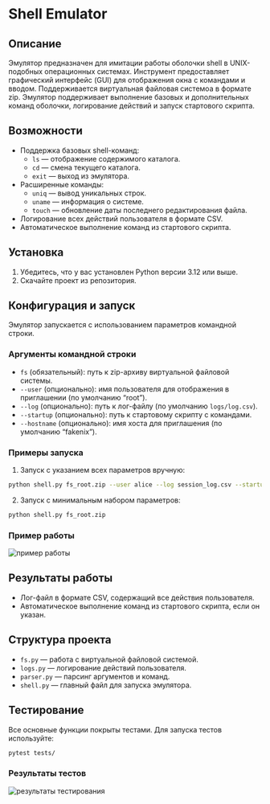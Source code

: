 # Shell Emulator

## Описание
Эмулятор предназначен для имитации работы оболочки shell в UNIX-подобных операционных системах. Инструмент предоставляет графический интерфейс (GUI) для отображения окна с командами и вводом. Поддерживается виртуальная файловая системоа в формате zip. Эмулятор поддерживает выполнение базовых и дополнительных команд оболочки, логирование действий и запуск стартового скрипта.

## Возможности
- Поддержка базовых shell-команд:
  - `ls` — отображение содержимого каталога.
  - `cd` — смена текущего каталога.
  - `exit` — выход из эмулятора.
- Расширенные команды:
  - `uniq` — вывод уникальных строк.
  - `uname` — информация о системе.
  - `touch` — обновление даты последнего редактирования файла.
- Логирование всех действий пользователя в формате CSV.
- Автоматическое выполнение команд из стартового скрипта.

## Установка
1. Убедитесь, что у вас установлен Python версии 3.12 или выше.
2. Скачайте проект из репозитория.

## Конфигурация и запуск
Эмулятор запускается с использованием параметров командной строки.

### Аргументы командной строки
- `fs` (обязательный): путь к zip-архиву виртуальной файловой системы.
- `--user` (опционально): имя пользователя для отображения в приглашении (по умолчанию “root”).
- `--log` (опционально): путь к лог-файлу (по умолчанию `logs/log.csv`).
- `--startup` (опционально): путь к стартовому скрипту с командами.
- `--hostname` (опционально): имя хоста для приглашения (по умолчанию “fakenix”).

### Примеры запуска
1. Запуск с указанием всех параметров вручную:

```bash
python shell.py fs_root.zip --user alice --log session_log.csv --startup startup.txt
```

2. Запуск с минимальным набором параметров:

```bash
python shell.py fs_root.zip
```

### Пример работы
![пример работы](https://github.com/btomaev/ShellEmu/blob/main/images/work.png?raw=true)

## Результаты работы
- Лог-файл в формате CSV, содержащий все действия пользователя.
- Автоматическое выполнение команд из стартового скрипта, если он указан.

## Структура проекта
- `fs.py` — работа с виртуальной файловой системой.
- `logs.py` — логирование действий пользователя.
- `parser.py` — парсинг аргументов и команд.
- `shell.py` — главный файл для запуска эмулятора.

## Тестирование
Все основные функции покрыты тестами. Для запуска тестов используйте:
```bash
pytest tests/
```
### Результаты тестов
![результаты тестирования](https://github.com/btomaev/ShellEmu/blob/main/images/tests.png?raw=true)
